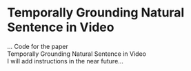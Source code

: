 # Temporally Grounding Natural Sentence in Video
...
Code for the paper<br/>
Temporally Grounding Natural Sentence in Video<br/>
I will add instructions in the near future...
